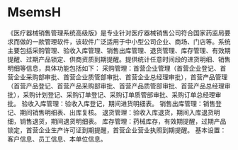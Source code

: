 # MsemsH
 《医疗器械销售管理系统高级版》是专业针对医疗器械销售公司符合国家药监局要求而做的一款管理软件，该软件广泛适用于中小型公司企业、商场、门店等。系统主要包括采购管理、验收入库管理、销售出库管理、退货管理、库存管理、有效期提醒、过期产品锁定、供商资质到期提醒。提供统计任意时间段的进货明细、销售明细等信息，具体功能包括如下： 采购管理：首营企业管理（首营企业登记、首营企业采购部审批、首营企业质管部审批、首营企业总经理审批），首营产品管理（首营产品登记、首营产品采购部审批、首营产品质管部审批、首营产品总经理审批），采购计划登记、采购订单登记、采购订单质管部审批、采购订单总经理审批。 验收入库管理：验收入库登记，期间进货明细表。 销售出库管理：销售登记、期间销售明细表、出库复核。 退货管理：验收入库退货，期间入库退货明细，销售退货，期间退货明细表。 库存管理：药械库存，有效期提醒，过期产品锁定，首营企业生产许可证到期提醒，首营企业营业执照到期提醒。 基本设置：客户信息、员工信息、本单位信息。
